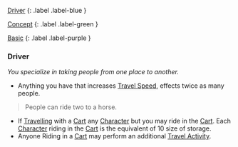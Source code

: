 
[Driver](Game/Character-Development#Driver)
{: .label .label-blue }

[Concept](Game/Character-Development#Concept)
{: .label .label-green }

[Basic](Game/Character-Development#Basic)
{: .label .label-purple }
### Driver
*You specialize in taking people from one place to another.*
* Anything you have that increases [Travel Speed](Game/Telling-The-Story#Travel%20Speed), effects twice as many people.
> People can ride two to a horse.
* If [Travelling](Game/Telling-The-Story#Travelling) with a [Cart](Game/Gear/Cart) any [Character](Game/Core/Terminology#Character) but you may ride in the [Cart](Game/Gear/Cart). Each [Character](Game/Core/Terminology#Character) riding in the [Cart](Game/Gear/Cart) is the equivalent of 10 size of storage.
* Anyone Riding in a [Cart](Game/Gear/Cart) may perform an additional [Travel Activity](Game/Activities#Travel%20Activity).